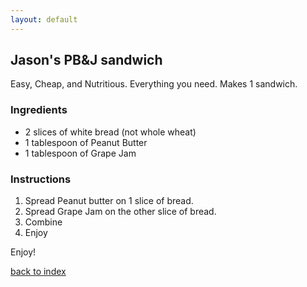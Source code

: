 ```yaml
---
layout: default
---
```


<!---
This is a comment. Note the triple dash to start, but double to end
-->

## Jason's PB&J sandwich
<!---
Name: Jason Goosen
-->
Easy, Cheap, and Nutritious. Everything you need. Makes 1 sandwich.


### Ingredients
- 2 slices of white bread (not whole wheat)
- 1 tablespoon of Peanut Butter
- 1 tablespoon of Grape Jam


### Instructions
1. Spread Peanut butter on 1 slice of bread.
2. Spread Grape Jam on the other slice of bread.
3. Combine
4. Enjoy


Enjoy!

<!--
Keep this link to return to the index
-->
[back to index](../)
